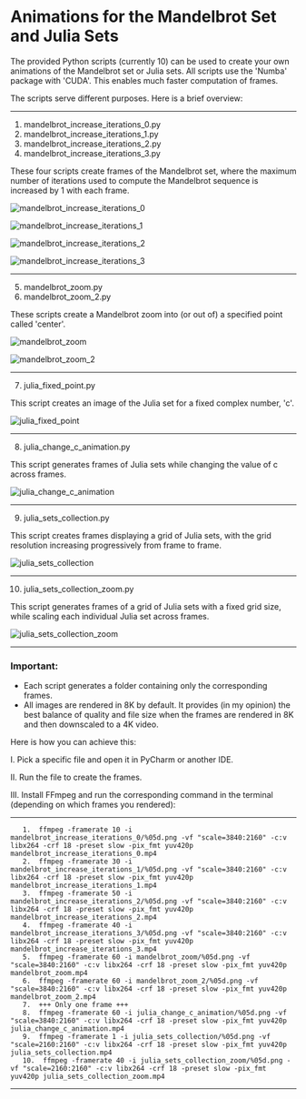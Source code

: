 # Animations for the Mandelbrot Set and Julia Sets

The provided Python scripts (currently 10) can be used to create your own animations of the Mandelbrot set or Julia sets.
All scripts use the 'Numba' package with 'CUDA'. This enables much faster computation of frames.

The scripts serve different purposes. Here is a brief overview:

-----------------------------------------------------------------------------------------------       
1. mandelbrot_increase_iterations_0.py
2. mandelbrot_increase_iterations_1.py
3. mandelbrot_increase_iterations_2.py
4. mandelbrot_increase_iterations_3.py

These four scripts create frames of the Mandelbrot set, where the maximum number of iterations used to compute the Mandelbrot sequence is increased by 1 with each frame.
   
![mandelbrot_increase_iterations_0](https://github.com/user-attachments/assets/3cae6733-70d7-4bc7-bd52-08a50b96ab25)

![mandelbrot_increase_iterations_1](https://github.com/user-attachments/assets/0ac6025d-1c43-4456-b7a2-808db344321a)

![mandelbrot_increase_iterations_2](https://github.com/user-attachments/assets/97bd9225-0ed9-4ca1-a840-1d6f66dc98bf)
 
![mandelbrot_increase_iterations_3](https://github.com/user-attachments/assets/49ab03fb-f419-4ef9-928c-229d415bc037)

-----------------------------------------------------------------------------------------------       
5. mandelbrot_zoom.py
6. mandelbrot_zoom_2.py

These scripts create a Mandelbrot zoom into (or out of) a specified point called 'center'.

![mandelbrot_zoom](https://github.com/user-attachments/assets/91ef08c2-bea0-4036-85c6-3d0ae5e71939)

![mandelbrot_zoom_2](https://github.com/user-attachments/assets/c063d07b-c8fa-4a2d-a42e-3fa2dee291e9)
     
-----------------------------------------------------------------------------------------------       

7. julia_fixed_point.py
   
This script creates an image of the Julia set for a fixed complex number, 'c'.

![julia_fixed_point](https://github.com/user-attachments/assets/229c6ba1-0f8e-4ba6-9c15-8a430cae382a)
     
-----------------------------------------------------------------------------------------------       

8. julia_change_c_animation.py

This script generates frames of Julia sets while changing the value of c across frames.

![julia_change_c_animation](https://github.com/user-attachments/assets/62893236-7821-44c2-9a8f-675eb81601d7)
      
-----------------------------------------------------------------------------------------------       

9. julia_sets_collection.py

This script creates frames displaying a grid of Julia sets, with the grid resolution increasing progressively from frame to frame.

![julia_sets_collection](https://github.com/user-attachments/assets/af5c894a-28cf-4b75-8843-6158a6c6f1a1)

-----------------------------------------------------------------------------------------------       

10. julia_sets_collection_zoom.py

This script generates frames of a grid of Julia sets with a fixed grid size, while scaling each individual Julia set across frames.

![julia_sets_collection_zoom](https://github.com/user-attachments/assets/cc2ef61a-460e-481b-aa84-7790c09de2e5)
      
-----------------------------------------------------------------------------------------------       
      
### Important: 
  - Each script generates a folder containing only the corresponding frames.
  - All images are rendered in 8K by default.
It provides (in my opinion) the best balance of quality and file size when the frames are rendered in 8K and then downscaled to a 4K video.

Here is how you can achieve this:

I.    Pick a specific file and open it in PyCharm or another IDE.

II.   Run the file to create the frames.

III.  Install FFmpeg and run the corresponding command in the terminal (depending on which frames you rendered):

-----------------------------------------------------------------------------------------------       
       1.  ffmpeg -framerate 10 -i mandelbrot_increase_iterations_0/%05d.png -vf "scale=3840:2160" -c:v libx264 -crf 18 -preset slow -pix_fmt yuv420p mandelbrot_increase_iterations_0.mp4
       2.  ffmpeg -framerate 30 -i mandelbrot_increase_iterations_1/%05d.png -vf "scale=3840:2160" -c:v libx264 -crf 18 -preset slow -pix_fmt yuv420p mandelbrot_increase_iterations_1.mp4
       3.  ffmpeg -framerate 50 -i mandelbrot_increase_iterations_2/%05d.png -vf "scale=3840:2160" -c:v libx264 -crf 18 -preset slow -pix_fmt yuv420p mandelbrot_increase_iterations_2.mp4
       4.  ffmpeg -framerate 40 -i mandelbrot_increase_iterations_3/%05d.png -vf "scale=3840:2160" -c:v libx264 -crf 18 -preset slow -pix_fmt yuv420p mandelbrot_increase_iterations_3.mp4      
       5.  ffmpeg -framerate 60 -i mandelbrot_zoom/%05d.png -vf "scale=3840:2160" -c:v libx264 -crf 18 -preset slow -pix_fmt yuv420p mandelbrot_zoom.mp4
       6.  ffmpeg -framerate 60 -i mandelbrot_zoom_2/%05d.png -vf "scale=3840:2160" -c:v libx264 -crf 18 -preset slow -pix_fmt yuv420p mandelbrot_zoom_2.mp4
       7.  +++ Only one frame +++
       8.  ffmpeg -framerate 60 -i julia_change_c_animation/%05d.png -vf "scale=3840:2160" -c:v libx264 -crf 18 -preset slow -pix_fmt yuv420p julia_change_c_animation.mp4
       9.  ffmpeg -framerate 1 -i julia_sets_collection/%05d.png -vf "scale=2160:2160" -c:v libx264 -crf 18 -preset slow -pix_fmt yuv420p julia_sets_collection.mp4
       10.  ffmpeg -framerate 40 -i julia_sets_collection_zoom/%05d.png -vf "scale=2160:2160" -c:v libx264 -crf 18 -preset slow -pix_fmt yuv420p julia_sets_collection_zoom.mp4
-----------------------------------------------------------------------------------------------       

